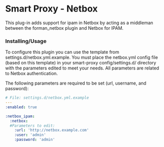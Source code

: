 # Smart Proxy - Netbox

This plug-in adds support for ipam in Netbox by acting as a middleman between the forman_netbox plugin and Netbox for IPAM.

### Installing/Usage

To configure this plugin you can use the template from settings.d/netbox.yml.example.
You must place the netbox.yml config file (based on this template) in your 
smart-proxy config/settings.d/ directory with the parameters edited to meet your needs. All parameters are related to Netbox authentication.

The following parameters are required to be set (url, username, and password):

```yaml
# File: settings.d/netbox.yml.example 
---
:enabled: true

:netbox_ipam:
  :netbox:
  #Parameters to edit:
    :url: 'http://netbox.example.com'
    :user: 'admin'
    :password: 'admin'
```
